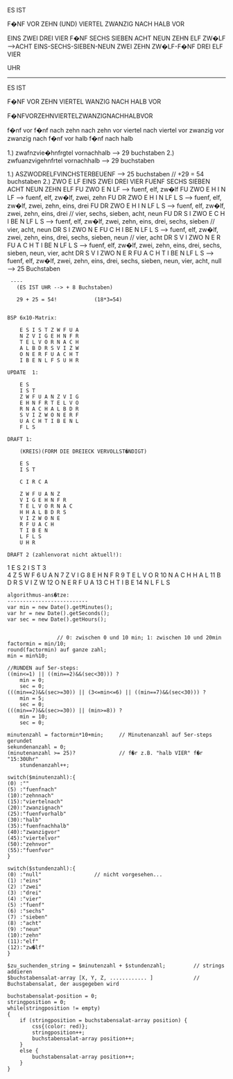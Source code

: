 ES IST


F�NF VOR ZEHN (UND) VIERTEL ZWANZIG NACH HALB VOR


EINS ZWEI DREI VIER F�NF SECHS SIEBEN ACHT NEUN ZEHN ELF ZW�LF
-->ACHT EINS-SECHS-SIEBEN-NEUN ZWEI ZEHN ZW�LF-F�NF DREI ELF VIER 

UHR


-----


ES IST

F�NF VOR ZEHN VIERTEL WANZIG NACH HALB VOR

F�NFVORZEHNVIERTELZWANZIGNACHHALBVOR

f�nf vor
f�nf nach
zehn nach
zehn vor
viertel nach
viertel vor
zwanzig vor
zwanzig nach
f�nf vor halb
f�nf nach halb


1.) zwafnzvie�hnfrgtel	vornachhalb			--> 29 buchstaben
2.) zwfuanzvigehnfrtel	vornachhalb			--> 29 buchstaben


1.) ASZWODRELFVINCHSTERBEUENF 					--> 25 buchstaben // +29 = 54 buchstaben
2.)       	    ZWO   E                     LF						EINS ZWEI DREI VIER FUENF SECHS SIEBEN ACHT NEUN ZEHN ELF
	FU    	    ZWO   E                   N LF 				--> fuenf, elf, zw�lf
	FU    	    ZWO   E          H   I    N LF 				--> fuenf, elf, zw�lf, zwei, zehn
	FU DR 	    ZWO   E          H   I    N LF L S 				--> fuenf, elf, zw�lf, zwei, zehn, eins, drei
	FU DR 	    ZWO   E          H   I    N LF L S 				--> fuenf, elf, zw�lf, zwei, zehn, eins, drei			// vier, sechs, sieben, acht, neun
	FU DR S   I ZWO   E        C H   I BE N LF L S 				--> fuenf, elf, zw�lf, zwei, zehn, eins, drei, sechs, sieben		// vier, acht, neun
	   DR S   I ZWO N E   FU   C H   I BE N LF L S 				--> fuenf, elf, zw�lf, zwei, zehn, eins, drei, sechs, sieben, neun		// vier, acht
	   DR S V I ZWO N E R FU A C H T I BE N LF L S 				--> fuenf, elf, zw�lf, zwei, zehn, eins, drei, sechs, sieben, neun, vier, acht
	   DR S V I ZWO N E R FU A C H T I BE N LF L S 				--> fuenf, elf, zw�lf, zwei, zehn, eins, drei, sechs, sieben, neun, vier, acht, null
	   --> 25 Buchstaben
	   
	 ----  
	   (ES IST UHR --> + 8 Buchstaben)
	   
	   29 + 25 = 54!			(18*3=54)
	
	
	BSP 6x10-Matrix:
	
		E S I S T Z W F U A
		N Z V I G E H N F R
		T E L V O R N A C H
		A L B D R S V I Z W
		O N E R F U A C H T
		I B E N L F S U H R
		
	UPDATE	1:
		
		E S
		I S T
		Z W F U A N Z V I G
		E H N F R T E L V O
		R N A C H A L B D R
		S V I Z W O N E R F
		U A C H T I B E N L
		F L S
	
	DRAFT 1:

		(KREIS)(FORM DIE DREIECK VERVOLLST�NDIGT)
		
		E S
		I S T
		
		C I R C A
		
		Z W	F U A N Z
		V I	G E	H N F R
		T E L V O R N A C
		H H	A L B D R S
		V I Z W O N E
		R F U A C H
		T I B E N
		L F L S
		U H R
		
	DRAFT 2 (zahlenvorat nicht aktuell!):	
		
1		E S
2		I S T
3		
4		Z
5		W F
6		U A	N
7		Z V I G
8		E H	N F	R
9		T E L V O R
10		N A C H	H A	L
11		B D R S V I	Z W
12		O N E R F U A
13		C H	T I B E
14		N L	F L	S
	
	
	
	
	algorithmus-ans�tze:
	--------------------------
	var min = new Date().getMinutes();
	var hr = new Date().getSeconds();
	var sec = new Date().getHours();
	
	
					// 0: zwischen 0 und 10 min; 1: zwischen 10 und 20min
	factormin = min/10;
	round(factormin) auf ganze zahl;
	min = min%10;
		
	//RUNDEN auf 5er-steps:
	((min<=1) || ((min==2)&&(sec<30))) ?
		min = 0;
		sec = 0;
	(((min==2)&&(sec>=30)) || (3<=min<=6) || ((min==7)&&(sec<30))) ?
		min = 5;
		sec = 0;
	(((min==7)&&(sec>=30)) || (min>=8)) ?
		min = 10;
		sec = 0;
		
	minutenzahl = factormin*10+min;		// Minutenanzahl auf 5er-steps gerundet
	sekundenanzahl = 0;
	(minutenanzahl >= 25)?				// f�r z.B. "halb VIER" f�r "15:30Uhr"
		stundenanzahl++;
		
	switch($minutenzahl):{
	(0) :""
	(5) :"fuenfnach"
	(10):"zehnnach"
	(15):"viertelnach"
	(20):"zwanzignach"
	(25):"fuenfvorhalb"
	(30):"halb"
	(35):"fuenfnachhalb"
	(40):"zwanzigvor"
	(45):"viertelvor"
	(50):"zehnvor"
	(55):"fuenfvor"
	}
	
	switch($stundenzahl):{
	(0) :"null"					// nicht vorgesehen...
	(1) :"eins"
	(2) :"zwei"
	(3) :"drei"
	(4) :"vier"
	(5) :"fuenf"
	(6) :"sechs"
	(7) :"sieben"
	(8) :"acht"
	(9) :"neun"
	(10):"zehn"
	(11):"elf"
	(12):"zw�lf"
	}
	
	$zu_suchenden_string = $minutenzahl + $stundenzahl;			// strings addieren
	$buchstabensalat-array [X, Y, Z, ............ ]				// Buchstabensalat, der ausgegeben wird
	
	buchstabensalat-position = 0;
	stringposition = 0;
	while(stringposition != empty)
	{
		if (stringposition = buchstabensalat-array position) {
			css{(color: red)};
			stringposition++;
			buchstabensalat-array position++;
		}
		else {
			buchstabensalat-array position++;
		}
	}
	
	
	
	   
	   
	   
	   